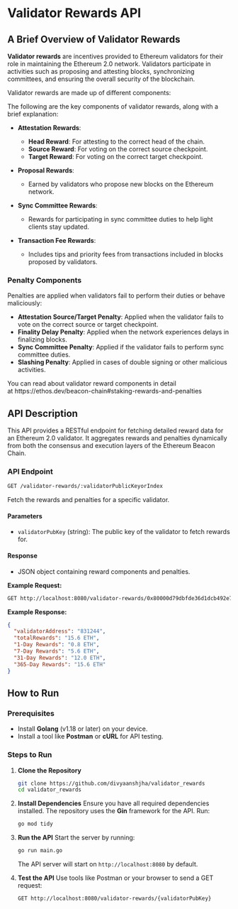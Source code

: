 # Validator Rewards API 

##  A Brief Overview of Validator Rewards

**Validator rewards** are incentives provided to Ethereum validators for their role in maintaining the Ethereum 2.0 network. Validators participate in activities such as proposing and attesting blocks, synchronizing committees, and ensuring the overall security of the blockchain.

Validator rewards are made up of different components:

The following are the key components of validator rewards, along with a brief explanation:

- **Attestation Rewards**:

  - **Head Reward**: For attesting to the correct head of the chain.
  - **Source Reward**: For voting on the correct source checkpoint.
  - **Target Reward**: For voting on the correct target checkpoint.

- **Proposal Rewards**:

  - Earned by validators who propose new blocks on the Ethereum network.

- **Sync Committee Rewards**:

  - Rewards for participating in sync committee duties to help light clients stay updated.

- **Transaction Fee Rewards**:

  - Includes tips and priority fees from transactions included in blocks proposed by validators.

### **Penalty Components**

Penalties are applied when validators fail to perform their duties or behave maliciously:

- **Attestation Source/Target Penalty**: Applied when the validator fails to vote on the correct source or target checkpoint.
- **Finality Delay Penalty**: Applied when the network experiences delays in finalizing blocks.
- **Sync Committee Penalty**: Applied if the validator fails to perform sync committee duties.
- **Slashing Penalty**: Applied in cases of double signing or other malicious activities.

You can read about validator reward components in detail at https\://ethos.dev/beacon-chain#staking-rewards-and-penalties

## API Description

This API provides a RESTful endpoint for fetching detailed reward data for an Ethereum 2.0 validator. It aggregates rewards and penalties dynamically from both the consensus and execution layers of the Ethereum Beacon Chain.

### **API Endpoint**
```bash
GET /validator-rewards/:validatorPublicKeyorIndex
```
Fetch the rewards and penalties for a specific validator.

#### **Parameters**

- `validatorPubKey` (string): The public key of the validator to fetch rewards for.

#### **Response**

- JSON object containing reward components and penalties.

**Example Request:**

```bash
GET http://localhost:8080/validator-rewards/0x80000d79dbfde36d1dcb492e74c4b55adbe7ffc4c4396dea0095f76f002092ee62e218dd0a31bccc04b00ed0ed8aefbe
```

**Example Response:**

```json
{
  "validatorAddress": "831244",
  "totalRewards": "15.6 ETH",
  "1-Day Rewards": "0.8 ETH",
  "7-Day Rewards": "5.6 ETH",
  "31-Day Rewards": "12.0 ETH",
  "365-Day Rewards": "15.6 ETH"
}
```

## How to Run 

### **Prerequisites**

- Install **Golang** (v1.18 or later) on your device.
- Install a tool like **Postman** or **cURL** for API testing.

### **Steps to Run**

1. **Clone the Repository**

   ```bash
   git clone https://github.com/divyaanshjha/validator_rewards
   cd validator_rewards
   ```

2. **Install Dependencies**
   Ensure you have all required dependencies installed. The repository uses the **Gin** framework for the API. Run:

   ```bash
   go mod tidy
   ```

3. **Run the API**
   Start the server by running:

   ```bash
   go run main.go
   ```

   The API server will start on `http://localhost:8080` by default.

4. **Test the API**
   Use tools like Postman or your browser to send a GET request:

   ```bash
   GET http://localhost:8080/validator-rewards/{validatorPubKey}
   ```

###
